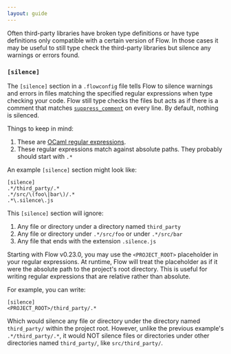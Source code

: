```yaml
---
layout: guide
---
```


Often third-party libraries have broken type definitions or have type
definitions only compatible with a certain version of Flow. In those cases it
may be useful to still type check the third-party libraries but silence any
warnings or errors found.

### `[silence]` <a class="toc" id="toc-silence" href="#toc-silence"></a>

The `[silence]` section in a `.flowconfig` file tells Flow to silence warnings
and errors in files matching the specified regular expressions when type
checking your code. Flow still type checks the files but acts as if there is
a comment that matches
[`suppress_comment`](options#toc-suppress-comment-regex") on every line.
By default, nothing is silenced.

Things to keep in mind:

1.  These are [OCaml regular expressions](http://caml.inria.fr/pub/docs/manual-ocaml/libref/Str.html#TYPEregexp).
2.  These regular expressions match against absolute paths. They probably should
    start with `.*`

An example `[silence]` section might look like:

```
[silence]
.*/third_party/.*
.*/src/\(foo\|bar\)/.*
.*\.silence\.js
```

This `[silence]` section will ignore:

1.  Any file or directory under a directory named `third_party`
2.  Any file or directory under `.*/src/foo` or under `.*/src/bar`
3.  Any file that ends with the extension `.silence.js`

Starting with Flow v0.23.0, you may use the `<PROJECT_ROOT>` placeholder in
your regular expressions. At runtime, Flow will treat the placeholder as if it
were the absolute path to the project's root directory. This is useful for
writing regular expressions that are relative rather than absolute.

For example, you can write:

```
[silence]
<PROJECT_ROOT>/third_party/.*
```

Which would silence any file or directory under the directory named `third_party/`
within the project root. However, unlike the previous example's
`.*/third_party/.*`, it would NOT silence files or directories under other
directories named `third_party/`, like `src/third_party/`.
